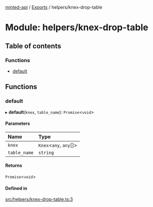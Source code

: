 [minted-api](../README.md) / [Exports](../modules.md) / helpers/knex-drop-table

# Module: helpers/knex-drop-table

## Table of contents

### Functions

- [default](helpers_knex_drop_table.md#default)

## Functions

### default

▸ **default**(`knex`, `table_name`): `Promise`<`void`\>

#### Parameters

| Name | Type |
| :------ | :------ |
| `knex` | `Knex`<`any`, `any`[]\> |
| `table_name` | `string` |

#### Returns

`Promise`<`void`\>

#### Defined in

[src/helpers/knex-drop-table.ts:3](https://github.com/ianzepp/minted-api-ts/blob/05123f2/src/helpers/knex-drop-table.ts#L3)
